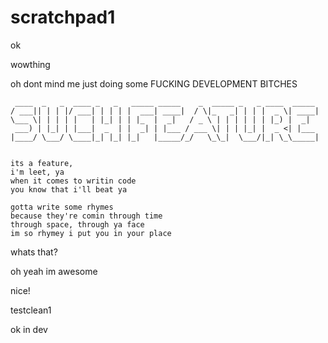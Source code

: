 scratchpad1
===========

ok

wowthing


oh dont mind me just doing some FUCKING DEVELOPMENT BITCHES


     ____  _   _  ____ _   _   _____ _____    _  _____ _   _ ____  _____ 
    / ___|| | | |/ ___| | | | |  ___| ____|  / \|_   _| | | |  _ \| ____|
    \___ \| | | | |   | |_| | | |_  |  _|   / _ \ | | | | | | |_) |  _|  
     ___) | |_| | |___|  _  | |  _| | |___ / ___ \| | | |_| |  _ <| |___ 
    |____/ \___/ \____|_| |_| |_|   |_____/_/   \_\_|  \___/|_| \_\_____|
                                                                     

    its a feature,
    i'm leet, ya
    when it comes to writin code
    you know that i'll beat ya

    gotta write some rhymes
    because they're comin through time
    through space, through ya face
    im so rhymey i put you in your place


whats that?

oh yeah im awesome


nice!


testclean1


ok in dev
